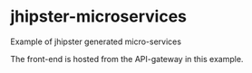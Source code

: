 # jhipster-microservices

Example of jhipster generated micro-services

The front-end is hosted from the API-gateway in this example.
